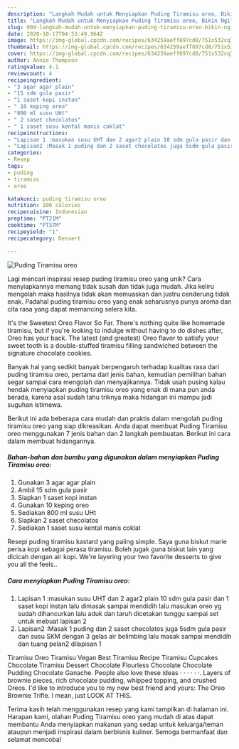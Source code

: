 ```yaml
---
description: "Langkah Mudah untuk Menyiapkan Puding Tiramisu oreo, Bikin Ngiler"
title: "Langkah Mudah untuk Menyiapkan Puding Tiramisu oreo, Bikin Ngiler"
slug: 909-langkah-mudah-untuk-menyiapkan-puding-tiramisu-oreo-bikin-ngiler
date: 2020-10-17T04:53:49.964Z
image: https://img-global.cpcdn.com/recipes/634259aeff897cd8/751x532cq70/puding-tiramisu-oreo-foto-resep-utama.jpg
thumbnail: https://img-global.cpcdn.com/recipes/634259aeff897cd8/751x532cq70/puding-tiramisu-oreo-foto-resep-utama.jpg
cover: https://img-global.cpcdn.com/recipes/634259aeff897cd8/751x532cq70/puding-tiramisu-oreo-foto-resep-utama.jpg
author: Annie Thompson
ratingvalue: 4.1
reviewcount: 4
recipeingredient:
- "3 agar agar plain"
- "15 sdm gula pasir"
- "1 saset kopi instan"
- " 10 keping oreo"
- "800 ml susu UHt"
- " 2 saset checolatos"
- " 1 saset susu kental manis coklat"
recipeinstructions:
- "Lapisan 1 :masukan susu UHT dan 2 agar2 plain 10 sdm gula pasir dan 1 saset kopi instan lalu dimasak sampai mendidih lalu masukan oreo yg sudah dihancurkan lalu aduk dan taruh dicetakan tunggu sampai set untuk mebuat lapisan 2"
- "Lapisan2 :Masak 1 puding dan 2 saset checolatos juga 5sdm gula pasir dan susu SKM dengan 3 gelas air belimbing lalu masak sampai mendidih dan tuang pelan2 dilapisan 1"
categories:
- Resep
tags:
- puding
- tiramisu
- oreo

katakunci: puding tiramisu oreo 
nutrition: 100 calories
recipecuisine: Indonesian
preptime: "PT21M"
cooktime: "PT37M"
recipeyield: "1"
recipecategory: Dessert

---
```



![Puding Tiramisu oreo](https://img-global.cpcdn.com/recipes/634259aeff897cd8/751x532cq70/puding-tiramisu-oreo-foto-resep-utama.jpg)

Lagi mencari inspirasi resep puding tiramisu oreo yang unik? Cara menyiapkannya memang tidak susah dan tidak juga mudah. Jika keliru mengolah maka hasilnya tidak akan memuaskan dan justru cenderung tidak enak. Padahal puding tiramisu oreo yang enak seharusnya punya aroma dan cita rasa yang dapat memancing selera kita.

It&#39;s the Sweetest Oreo Flavor So Far. There&#39;s nothing quite like homemade tiramisu, but if you&#39;re looking to indulge without having to do dishes after, Oreo has your back. The latest (and greatest) Oreo flavor to satisfy your sweet tooth is a double-stuffed tiramisu filling sandwiched between the signature chocolate cookies.

Banyak hal yang sedikit banyak berpengaruh terhadap kualitas rasa dari puding tiramisu oreo, pertama dari jenis bahan, kemudian pemilihan bahan segar sampai cara mengolah dan menyajikannya. Tidak usah pusing kalau hendak menyiapkan puding tiramisu oreo yang enak di mana pun anda berada, karena asal sudah tahu triknya maka hidangan ini mampu jadi suguhan istimewa.


Berikut ini ada beberapa cara mudah dan praktis dalam mengolah puding tiramisu oreo yang siap dikreasikan. Anda dapat membuat Puding Tiramisu oreo menggunakan 7 jenis bahan dan 2 langkah pembuatan. Berikut ini cara dalam membuat hidangannya.

<!--inarticleads1-->

##### Bahan-bahan dan bumbu yang digunakan dalam menyiapkan Puding Tiramisu oreo:

1. Gunakan 3 agar agar plain
1. Ambil 15 sdm gula pasir
1. Siapkan 1 saset kopi instan
1. Gunakan  10 keping oreo
1. Sediakan 800 ml susu UHt
1. Siapkan  2 saset checolatos
1. Sediakan  1 saset susu kental manis coklat


Resepi puding tiramisu kastard yang paling simple. Saya guna biskut marie perisa kopi sebagai perasa tiramisu. Boleh jugak guna biskut lain yang dicicah dengan air kopi. We&#39;re layering your two favorite desserts to give you all the feels.. 

<!--inarticleads2-->

##### Cara menyiapkan Puding Tiramisu oreo:

1. Lapisan 1 :masukan susu UHT dan 2 agar2 plain 10 sdm gula pasir dan 1 saset kopi instan lalu dimasak sampai mendidih lalu masukan oreo yg sudah dihancurkan lalu aduk dan taruh dicetakan tunggu sampai set untuk mebuat lapisan 2
1. Lapisan2 :Masak 1 puding dan 2 saset checolatos juga 5sdm gula pasir dan susu SKM dengan 3 gelas air belimbing lalu masak sampai mendidih dan tuang pelan2 dilapisan 1


Tiramisu Oreo Tiramisu Vegan Best Tiramisu Recipe Tiramisu Cupcakes Chocolate Tiramisu Dessert Chocolate Flourless Chocolate Chocolate Pudding Chocolate Ganache. People also love these ideas · · · · · ·. Layers of brownie pieces, rich chocolate pudding, whipped topping, and crushed Oreos. I&#39;d like to introduce you to my new best friend and yours: The Oreo Brownie Trifle. I mean, just LOOK AT THIS. 

Terima kasih telah menggunakan resep yang kami tampilkan di halaman ini. Harapan kami, olahan Puding Tiramisu oreo yang mudah di atas dapat membantu Anda menyiapkan makanan yang sedap untuk keluarga/teman ataupun menjadi inspirasi dalam berbisnis kuliner. Semoga bermanfaat dan selamat mencoba!
